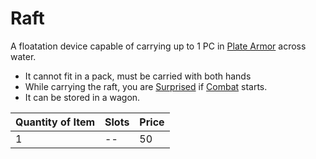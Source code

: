 # Raft

A floatation device capable of carrying up to 1 PC in [Plate Armor](../../Armor/Mundane%20Armor/Plate%20Armor.md) across water.

- It cannot fit in a pack, must be carried with both hands
- While carrying the raft, you are [Surprised](../../../Game%20Procedures/Conditions/Surprised.md) if [Combat](../../../Game%20Procedures/Combat/Combat.md) starts.
- It can be stored in a wagon.

| Quantity of Item |  Slots | Price |
| ---------------- | ------ | ----- |
| 1                | --     | 50    |

